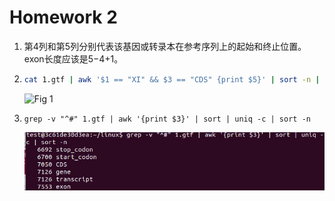 # Homework 2

1. 第4列和第5列分别代表该基因或转录本在参考序列上的起始和终止位置。exon长度应该是$5-$4+1。

2. ```sh
   cat 1.gtf | awk '$1 == "XI" && $3 == "CDS" {print $5}' | sort -n | tail
   
   ```
   ![Fig 1](https://github.com/qingningmengguodong/bioinfo_tsinghua/blob/master/homework2/img/fig1.png "Fig 1")

3. ```shell
   grep -v "^#" 1.gtf | awk '{print $3}' | sort | uniq -c | sort -n
   ```
   ![Fig 2](https://github.com/qingningmengguodong/bioinfo_tsinghua/blob/master/homework2/img/fig2.png "Fig 2")

   
